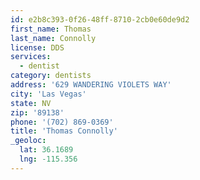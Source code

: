 ```yaml
---
id: e2b8c393-0f26-48ff-8710-2cb0e60de9d2
first_name: Thomas
last_name: Connolly
license: DDS
services:
  - dentist
category: dentists
address: '629 WANDERING VIOLETS WAY'
city: 'Las Vegas'
state: NV
zip: '89138'
phone: '(702) 869-0369'
title: 'Thomas Connolly'
_geoloc:
  lat: 36.1689
  lng: -115.356
---
```

